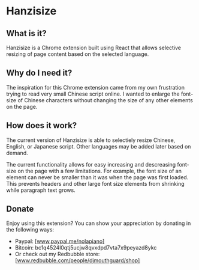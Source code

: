 # Hanzisize

## What is it?
Hanzisize is a Chrome extension built using React that allows selective resizing of page content based on the selected language.

## Why do I need it?
The inspiration for this Chrome extension came from my own frustration trying to read very small Chinese script online. I wanted to enlarge the font-size of Chinese characters without changing the size of any other elements on the page.

## How does it work?
The current version of Hanzisize is able to selectiely resize Chinese, English, or Japanese script. Other languages may be added later based on demand.

The current functionality allows for easy increasing and descreasing font-size on the page with a few limitations.
For example, the font size of an element can never be smaller than it was when the page was first loaded. This prevents headers and other large font size elements from shrinking while paragraph text grows.

## Donate
Enjoy using this extension? You can show your appreciation by donating in the following ways:
* Paypal: [www.paypal.me/nolapiano]
* Bitcoin: bc1q4524l0qtj5ucjw8qvxdpd7vta7x9peyazd8ykc
* Or check out my Redbubble store: [www.redbubble.com/people/djmouthguard/shop]
